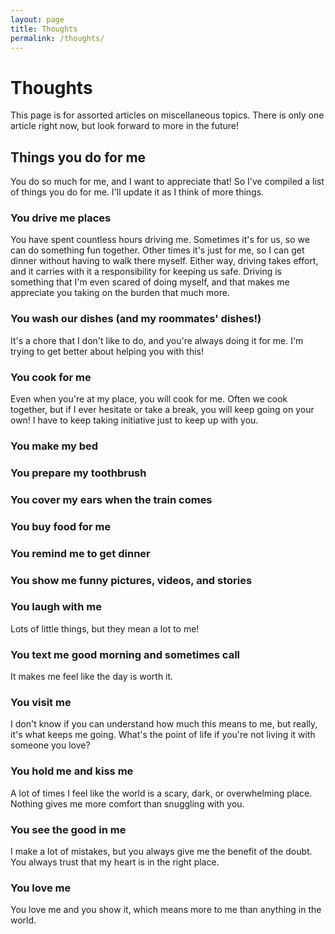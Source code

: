 ```yaml
---
layout: page
title: Thoughts
permalink: /thoughts/
---
```

# Thoughts

This page is for assorted articles on miscellaneous topics. There is only one article right now, but look forward to more in the future!

## Things you do for me

You do so much for me, and I want to appreciate that! So I've compiled a list of things you do for me. I'll update it as I think of more things.

### You drive me places

You have spent countless hours driving me. Sometimes it's for us, so we can do something fun together. Other times it's just for me, so I can get dinner without having to walk there myself. Either way, driving takes effort, and it carries with it a responsibility for keeping us safe. Driving is something that I'm even scared of doing myself, and that makes me appreciate you taking on the burden that much more.

### You wash our dishes (and my roommates' dishes!)

It's a chore that I don't like to do, and you're always doing it for me. I'm trying to get better about helping you with this!

### You cook for me

Even when you're at my place, you will cook for me. Often we cook together, but if I ever hesitate or take a break, you will keep going on your own! I have to keep taking initiative just to keep up with you.

### You make my bed

### You prepare my toothbrush

### You cover my ears when the train comes

### You buy food for me

### You remind me to get dinner

### You show me funny pictures, videos, and stories

### You laugh with me

Lots of little things, but they mean a lot to me!

### You text me good morning and sometimes call

It makes me feel like the day is worth it.

### You visit me

I don't know if you can understand how much this means to me, but really, it's what keeps me going. What's the point of life if you're not living it with someone you love?

### You hold me and kiss me

A lot of times I feel like the world is a scary, dark, or overwhelming place. Nothing gives me more comfort than snuggling with you.

### You see the good in me

I make a lot of mistakes, but you always give me the benefit of the doubt. You always trust that my heart is in the right place.

### You love me

You love me and you show it, which means more to me than anything in the world.

